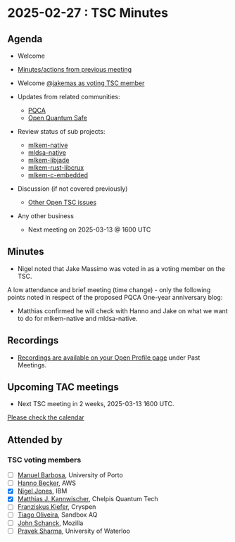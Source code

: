 # 2025-02-27 :  TSC Minutes

## Agenda

* Welcome

* [Minutes/actions from previous meeting](../2025-02-13/minutes.md)
* Welcome [@jakemas as voting TSC member](https://github.com/pq-code-package/tsc/issues/139)

* Updates from related communities:
  * [PQCA](https://github.com/PQCA)
  * [Open Quantum Safe](https://github.com/open-quantum-safe)

* Review status of sub projects:

  * [mlkem-native](https://github.com/pq-code-package/mlkem-native)
  * [mldsa-native](https://github.com/pq-code-package/mldsa-native)
  * [mlkem-libjade](https://github.com/pq-code-package/mlkem-libjade)
  * [mlkem-rust-libcrux](https://github.com/pq-code-package/mlkem-rust-libcrux)
  * [mlkem-c-embedded](https://github.com/pq-code-package/mlkem-c-embedded)

* Discussion (if not covered previously)

  * [Other Open TSC issues](https://github.com/orgs/pq-code-package/projects/4/views/1)

* Any other business
  * Next meeting on 2025-03-13 @ 1600 UTC

## Minutes

* Nigel noted that Jake Massimo was voted in as a voting member on the TSC.

A low attendance and brief meeting (time change) - only the following points noted in respect of the proposed PQCA One-year anniversary blog:

* Matthias confirmed he will check with Hanno and Jake on what we want to do for mlkem-native and mldsa-native.

## Recordings

* [Recordings are available on your Open Profile page](https://openprofile.dev/my-meetings) under Past Meetings.

## Upcoming TAC meetings

* Next TSC meeting in 2 weeks, 2025-03-13 1600 UTC.

[Please check the calendar](https://pqca.org/calendar/)

## Attended by

### TSC voting members

* [ ] [Manuel Barbosa](https://github.com/mbbarbosa), University of Porto
* [ ] [Hanno Becker](https://github.com/hanno-becker), AWS
* [X] [Nigel Jones](https://github.com/planetf1), IBM
* [X] [Matthias J. Kannwischer](https://github.com/mkannwischer), Chelpis Quantum Tech
* [ ] [Franziskus Kiefer](https://github.com/franziskuskiefer), Cryspen
* [ ] [Tiago Oliveira](https://github.com/tfaoliveira), Sandbox AQ
* [ ] [John Schanck](https://github.com/jschanck), Mozilla
* [ ] [Pravek Sharma](https://github.com/praveksharma), University of Waterloo
